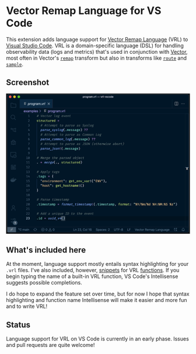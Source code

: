 # Vector Remap Language for VS Code

This extension adds language support for [Vector Remap Language][vrl] (VRL) to [Visual Studio
Code][vscode]. VRL is a domain-specific language (DSL) for handling observability data (logs and
metrics) that's used in conjunction with [Vector], most often in Vector's [`remap`][remap] transform
but also in transforms like [`route`][route] and [`sample`][sample].

## Screenshot

![VRL VS Code screenshot](https://raw.githubusercontent.com/lucperkins/vrl-vscode/main/images/screenshot.png)

## What's included here

At the moment, language support mostly entails syntax highlighting for your `.vrl` files. I've also
included, however, [snippets] for VRL [functions]. If you begin typing the name of a built-in VRL
function, VS Code's Intellisense suggests possible completions.

I do hope to expand the feature set over time, but for now I hope that syntax highlighting and
function name Intellisense will make it easier and more fun and to write VRL!

## Status

Language support for VRL on VS Code is currently in an early phase. Issues and pull requests are
quite welcome!

[functions]: https://vrl.dev/functions
[remap]: https://vector.dev/docs/reference/configuration/transforms/remap
[route]: https://vector.dev/docs/reference/configuration/transforms/route
[sample]: https://vector.dev/docs/reference/configuration/transforms/sample
[snippets]: ./snippets
[vector]: https://vector.dev
[vrl]: https://vrl.dev
[vscode]: https://code.visualstudio.com
